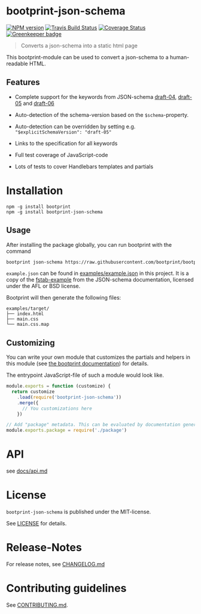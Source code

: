 # bootprint-json-schema 

[![NPM version](https://img.shields.io/npm/v/bootprint-json-schema.svg)](https://npmjs.com/package/bootprint-json-schema)
[![Travis Build Status](https://travis-ci.org/bootprint/bootprint-json-schema.svg?branch=master)](https://travis-ci.org/bootprint/bootprint-json-schema)
[![Coverage Status](https://img.shields.io/codecov/bootprint/bootprint-json-schema.svg)](https://codecov.io/github/bootprint/bootprint-json-schema)
[![Greenkeeper badge](https://badges.greenkeeper.io/bootprint/bootprint-json-schema.svg)](https://greenkeeper.io/)

> Converts a json-schema into a static html page

This bootprint-module can be used to convert a json-schema to a human-readable HTML.

## Features

* Complete support for the keywords from JSON-schema [draft-04](https://tools.ietf.org/html/draft-fge-json-schema-validation-00), [draft-05](https://tools.ietf.org/html/draft-wright-json-schema-validation-00) and [draft-06](https://tools.ietf.org/html/draft-wright-json-schema-validation-01)
* Auto-detection of the schema-version based on the `$schema`-property.
* Auto-detection can be overridden by setting e.g. `"$explicitSchemaVersion": "draft-05"`
* Links to the specification for all keywords

* Full test coverage of JavaScript-code
* Lots of tests to cover Handlebars templates and partials


# Installation

```
npm -g install bootprint
npm -g install bootprint-json-schema
```

## Usage


After installing the package globally, you can run bootprint with the command

```bash
bootprint json-schema https://raw.githubusercontent.com/bootprint/bootprint-json-schema/v2.0.0-rc.3/examples/example.json target
```

`example.json` can be found in [examples/example.json](examples/example.json) in this project.
It is a copy of the [fstab-example](http://json-schema.org/example2.html) from the JSON-schema documentation, licensed under the AFL or BSD license.


Bootprint will then generate the following files:

<pre><code>examples/target/
├── index.html
├── main.css
└── main.css.map
</code></pre> 


## Customizing

You can write your own module that customizes the partials and helpers in this module
(see [the bootprint documentation](https://github.com/bootprint/bootprint/blob/master/doc/modules.md)) for details.

The entrypoint JavaScript-file of such a module would look like.

```js
module.exports = function (customize) {
  return customize
    .load(require('bootprint-json-schema'))
    .merge({
      // You customizations here
    })

// Add "package" metadata. This can be evaluated by documentation generators
module.exports.package = require('./package')
```

# API

see [docs/api.md](docs/api.md)


# License

`bootprint-json-schema` is published under the MIT-license.

See [LICENSE](LICENSE) for details.


# Release-Notes
 
For release notes, see [CHANGELOG.md](CHANGELOG.md)
 
# Contributing guidelines

See [CONTRIBUTING.md](CONTRIBUTING.md).